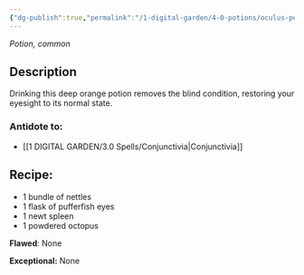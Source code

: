 ```yaml
---
{"dg-publish":true,"permalink":"/1-digital-garden/4-0-potions/oculus-potion/","tags":["potion","extracurricular","common"]}
---
```


*Potion, common* 

## Description
Drinking this deep orange potion removes the blind condition, restoring your eyesight to its normal state.

### Antidote to: 
- [[1 DIGITAL GARDEN/3.0 Spells/Conjunctivia\|Conjunctivia]]

## Recipe:

- 1 bundle of nettles
- 1 flask of pufferfish eyes
- 1 newt spleen
- 1 powdered octopus

**Flawed**:
None

**Exceptional:** 
None